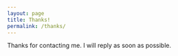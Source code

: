 ```yaml
---
layout: page
title: Thanks!
permalink: /thanks/
---
```

Thanks for contacting me. I will reply as soon as possible.